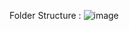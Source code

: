 Folder Structure :
![image](https://github.com/dharmesh7239/ASP/assets/63228729/7ef45e48-44ee-4af3-9993-8389fdd4bb6a)



